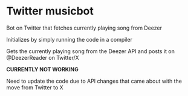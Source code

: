 # Twitter musicbot
Bot on Twitter that fetches currently playing song from Deezer

Initializes by simply running the code in a compiler

Gets the currently playing song from the Deezer API and posts it on @DeezerReader on Twitter/X

**CURRENTLY NOT WORKING**

Need to update the code due to API changes that came about with the move from Twitter to X
